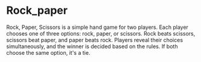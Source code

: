 # Rock_paper
Rock, Paper, Scissors is a simple hand game for two players. Each player chooses one of three options: rock, paper, or scissors. Rock beats scissors, scissors beat paper, and paper beats rock. Players reveal their choices simultaneously, and the winner is decided based on the rules. If both choose the same option, it's a tie.
